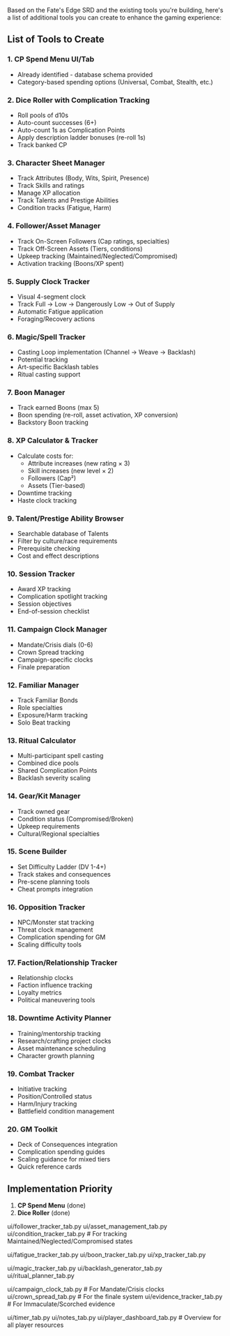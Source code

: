 Based on the Fate's Edge SRD and the existing tools you're building, here's a list of additional tools you can create to enhance the gaming experience:

## List of Tools to Create

### 1. **CP Spend Menu UI/Tab**
- Already identified - database schema provided
- Category-based spending options (Universal, Combat, Stealth, etc.)

### 2. **Dice Roller with Complication Tracking**
- Roll pools of d10s
- Auto-count successes (6+)
- Auto-count 1s as Complication Points
- Apply description ladder bonuses (re-roll 1s)
- Track banked CP

### 3. **Character Sheet Manager**
- Track Attributes (Body, Wits, Spirit, Presence)
- Track Skills and ratings
- Manage XP allocation
- Track Talents and Prestige Abilities
- Condition tracks (Fatigue, Harm)

### 4. **Follower/Asset Manager**
- Track On-Screen Followers (Cap ratings, specialties)
- Track Off-Screen Assets (Tiers, conditions)
- Upkeep tracking (Maintained/Neglected/Compromised)
- Activation tracking (Boons/XP spent)

### 5. **Supply Clock Tracker**
- Visual 4-segment clock
- Track Full → Low → Dangerously Low → Out of Supply
- Automatic Fatigue application
- Foraging/Recovery actions

### 6. **Magic/Spell Tracker**
- Casting Loop implementation (Channel → Weave → Backlash)
- Potential tracking
- Art-specific Backlash tables
- Ritual casting support

### 7. **Boon Manager**
- Track earned Boons (max 5)
- Boon spending (re-roll, asset activation, XP conversion)
- Backstory Boon tracking

### 8. **XP Calculator & Tracker**
- Calculate costs for:
  - Attribute increases (new rating × 3)
  - Skill increases (new level × 2)
  - Followers (Cap²)
  - Assets (Tier-based)
- Downtime tracking
- Haste clock tracking

### 9. **Talent/Prestige Ability Browser**
- Searchable database of Talents
- Filter by culture/race requirements
- Prerequisite checking
- Cost and effect descriptions

### 10. **Session Tracker**
- Award XP tracking
- Complication spotlight tracking
- Session objectives
- End-of-session checklist

### 11. **Campaign Clock Manager**
- Mandate/Crisis dials (0-6)
- Crown Spread tracking
- Campaign-specific clocks
- Finale preparation

### 12. **Familiar Manager**
- Track Familiar Bonds
- Role specialties
- Exposure/Harm tracking
- Solo Beat tracking

### 13. **Ritual Calculator**
- Multi-participant spell casting
- Combined dice pools
- Shared Complication Points
- Backlash severity scaling

### 14. **Gear/Kit Manager**
- Track owned gear
- Condition status (Compromised/Broken)
- Upkeep requirements
- Cultural/Regional specialties

### 15. **Scene Builder**
- Set Difficulty Ladder (DV 1-4+)
- Track stakes and consequences
- Pre-scene planning tools
- Cheat prompts integration

### 16. **Opposition Tracker**
- NPC/Monster stat tracking
- Threat clock management
- Complication spending for GM
- Scaling difficulty tools

### 17. **Faction/Relationship Tracker**
- Relationship clocks
- Faction influence tracking
- Loyalty metrics
- Political maneuvering tools

### 18. **Downtime Activity Planner**
- Training/mentorship tracking
- Research/crafting project clocks
- Asset maintenance scheduling
- Character growth planning

### 19. **Combat Tracker**
- Initiative tracking
- Position/Controlled status
- Harm/Injury tracking
- Battlefield condition management

### 20. **GM Toolkit**
- Deck of Consequences integration
- Complication spending guides
- Scaling guidance for mixed tiers
- Quick reference cards

## Implementation Priority

1. **CP Spend Menu** (done)
2. **Dice Roller** (done)

ui/follower_tracker_tab.py
ui/asset_management_tab.py
ui/condition_tracker_tab.py  # For tracking Maintained/Neglected/Compromised states


ui/fatigue_tracker_tab.py
ui/boon_tracker_tab.py
ui/xp_tracker_tab.py


ui/magic_tracker_tab.py
ui/backlash_generator_tab.py
ui/ritual_planner_tab.py


ui/campaign_clock_tab.py  # For Mandate/Crisis clocks
ui/crown_spread_tab.py    # For the finale system
ui/evidence_tracker_tab.py # For Immaculate/Scorched evidence


ui/timer_tab.py
ui/notes_tab.py
ui/player_dashboard_tab.py  # Overview for all player resources



